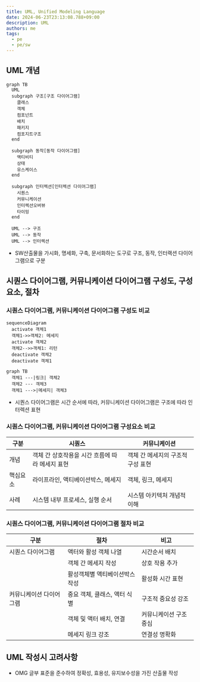 ```yaml
---
title: UML, Unified Modeling Language
date: 2024-06-23T23:13:08.788+09:00
description: UML
authors: me
tags:
  - pe
  - pe/sw
---
```


## UML 개념

```mermaid
graph TB
  UML
  subgraph 구조[구조 다이어그램]
    클래스
    객체
    컴포넌트
    배치
    패키지
    컴포지트구조
  end

  subgraph 동작[동작 다이어그램]
    액티비티
    상태
    유스케이스
  end

  subgraph 인터렉션[인터렉션 다이어그램]
    시퀀스
    커뮤니케이션
    인터렉션오버뷰
    타이밍
  end

  UML --> 구조
  UML --> 동작
  UML --> 인터렉션
```

- SW산출물을 가시화, 명세화, 구축, 문서화하는 도구로 구조, 동작, 인터랙션 다이어그램으로 구분

## 시퀀스 다이어그램, 커뮤니케이션 다이어그램 구성도, 구성요소, 절차

### 시퀀스 다이어그램, 커뮤니케이션 다이어그램 구성도 비교

```mermaid
sequenceDiagram
  activate 객체1
  객체1->>객체2: 메세지
  activate 객체2
  객체2-->>객체1: 리턴
  deactivate 객체2
  deactivate 객체1
```

```mermaid
graph TB
  객체1 ---|링크| 객체2
  객체2 --- 객체3
  객체1 --->|메세지| 객체3
```

- 시퀀스 다이어그램은 시간 순서에 따라, 커뮤니케이션 다이어그램은 구조에 따라 인터렉션 표현

### 시퀀스 다이어그램, 커뮤니케이션 다이어그램 구성요소 비교

| 구분 | 시퀀스 | 커뮤니케이션 |
| --- | --- | --- |
| 개념 | 객체 간 상호작용을 시간 흐름에 따라 메세지 표현 | 객체 간 메세지의 구조적 구성 표현 |
| 핵심요소 | 라이프라인, 액티베이션박스, 메세지 | 객체, 링크, 메세지|
| 사례 | 시스템 내부 프로세스, 실행 순서 | 시스템 아키텍처 개념적 이해 |

### 시퀀스 다이어그램, 커뮤니케이션 다이어그램 절차 비교

| 구분 | 절차 | 비고 |
| --- | --- | --- |
| 시퀀스 다이어그램 | 액터와 활성 객체 나열 | 시간순서 배치 |
| | 객체 간 메세지 작성 | 상호 작용 추가 |
| | 활성객체별 액티베이션박스 작성 | 활성화 시간 표현 |
| 커뮤니케이션 다이어그램 | 중요 객체, 클래스, 액터 식별 | 구조적 중요성 강조 |
| | 객체 및 액터 배치, 연결 | 커뮤니케이션 구조 중심 |
| | 메세지 링크 강조 | 연결성 명확화 |

## UML 작성시 고려사항

- OMG 글부 표준을 준수하여 정확성, 효용성, 유지보수성을 가진 산출물 작성
